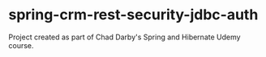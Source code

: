 # spring-crm-rest-security-jdbc-auth
Project created as part of Chad Darby's Spring and Hibernate Udemy course.
